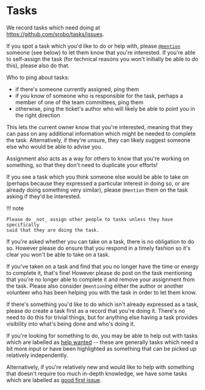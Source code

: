 # Tasks

We record tasks which need doing at https://github.com/srobo/tasks/issues.

If you spot a task which you'd like to do or help with, please [`@mention`][at-mention]
someone (see below) to let them know that you're interested. If you're able to
self-assign the task (for technical reasons you won't initially be able to do
this), please also do that.

Who to ping about tasks:

 * if there's someone currently assigned, ping them
 * if you know of someone who is responsible for the task, perhaps a member of
   one of the team committees, ping them
 * otherwise, ping the ticket's author who will likely be able to point you in
   the right direction

This lets the current owner know that you're interested, meaning that they can
pass on any additional information which might be needed to complete the task.
Alternatively, if they're unsure, they can likely suggest someone else who would
be able to advise you.

Assignment also acts as a way for others to know that you're working on
something, so that they don't need to duplicate your efforts!

If you see a task which you think someone else would be able to take on (perhaps
because they expressed a particular interest in doing so, or are already doing
something very similar), please `@mention` them on the task asking if they'd be
interested.

!!! note

    Please do _not_ assign other people to tasks unless they have specifically
    said that they are doing the task.

If you're asked whether you can take on a task, there is no obligation to do so.
However please do ensure that you respond in a timely fashion so it's clear you
won't be able to take on a task.

If you've taken on a task and find that you no longer have the time or energy to
complete it, that's fine! However please do post on the task mentioning that
you're no longer able to complete it and remove your assignment from the task.
Please also consider `@mention`ing either the author or another volunteer who
has been helping you with the task in order to let them know.

If there's something you'd like to do which isn't already expressed as a task,
please do create a task first as a record that you're doing it. There's no need
to do this for trivial things, but for anything else having a task provides
visibility into what's being done and who's doing it.

If you're looking for something to do, you may be able to help out with tasks
which are labelled as [help wanted][help-wanted] -- these are generally tasks
which need a bit more input or have been highlighted as something that can be
picked up relatively independently.

Alternatively, if you're relatively new and would like to help with something
that doesn't require too much in-depth knowledge, we have some tasks which are
labelled as [good first issue][good-first-issue].

[at-mention]: https://help.github.com/en/articles/basic-writing-and-formatting-syntax#mentioning-people-and-teams
[help-wanted]: https://github.com/srobo/tasks/issues?q=is%3Aissue+is%3Aopen+label%3A%22S%3A+Help+Wanted%22
[good-first-issue]: https://github.com/srobo/tasks/issues?q=is%3Aissue+is%3Aopen+label%3A%22good+first+issue%22
